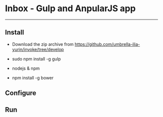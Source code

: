 # Inbox - Gulp and AnpularJS app 
- - -

## Install
* Download the zip archive from https://github.com/umbrella-ilia-yurin/invoke/tree/develop

* sudo npm install -g gulp
* nodejs & npm
* npm install -g bower

## Configure

## Run